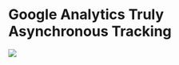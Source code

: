 Google Analytics Truly Asynchronous Tracking
============================================

<img src="http://s23.postimg.org/hf1gr3vuz/Screen_Shot_2013_10_29_at_12_23_29_AM.png">



